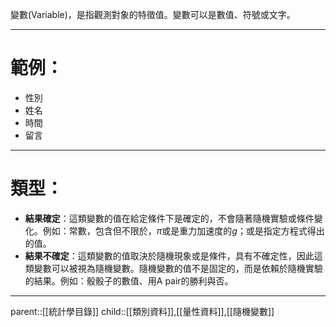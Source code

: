 變數(Variable)，是指觀測對象的特徵值。變數可以是數值、符號或文字。
- - -
# 範例：
- 性別
- 姓名
- 時間
- 留言
- - -
# 類型：
- **結果確定**：這類變數的值在給定條件下是確定的，不會隨著隨機實驗或條件變化。例如：常數，包含但不限於，$\pi$或是重力加速度的$g$；或是指定方程式得出的值。
- **結果不確定**：這類變數的值取決於隨機現象或是條件，具有不確定性，因此這類變數可以被視為隨機變數。隨機變數的值不是固定的，而是依賴於隨機實驗的結果。例如：骰骰子的數值、用A pair的勝利與否。
- - -
parent::[[統計學目錄]]
child::[[類別資料]],[[量性資料]],[[隨機變數]]